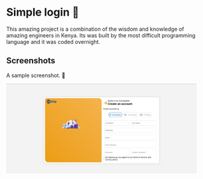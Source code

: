 # Simple login 🚀

This amazing project is a combination of the wisdom and knowledge of
amazing engineers in Kenya. Its was built by the most difficult
programming language and it was coded overnight.

## Screenshots

A sample screenshot. 🎉

![Alt Text](1.png)
